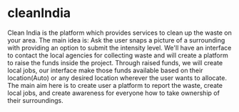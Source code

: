 # cleanIndia
Clean India is the platform which provides services to clean up the waste on your area. The main idea is: Ask the user snaps a picture of a surrounding with providing an option to submit the intensity level. We'll have an interface to contact the local agencies for collecting waste and will create a platform to raise the funds inside the project. Through raised funds, we will create local jobs, our interface make those funds available based on their location(Auto) or any desired location wherever the user wants to allocate. The main aim here is to create user a platform to report the waste, create local jobs, and create awareness for everyone how to take ownership of their surroundings. 
